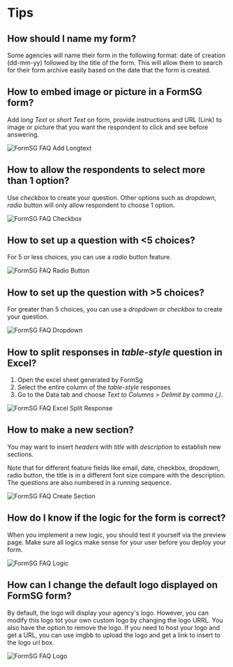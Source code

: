 # Tips

## How should I name my form?

Some agencies will name their form in the following format: date of creation (dd-mm-yy) followed by the title of the form. This will allow them to search for their form archive easily based on the date that the form is created.

## How to embed image or picture in a FormSG form?

Add *long Text* or *short Text* on form, provide instructions and URL (Link) to image or picture that you want the respondent to click and see before answering.

![FormSG FAQ Add Longtext](https://s3-ap-southeast-1.amazonaws.com/misc.form.gov.sg/faq-longtext.png "FormSG FAQ Add Longtext")

## How to allow the respondents to select more than 1 option?

Use *checkbox* to create your question. Other options such as *dropdown*, *radio* button will only allow respondent to choose 1 option.

![FormSG FAQ Checkbox](https://s3-ap-southeast-1.amazonaws.com/misc.form.gov.sg/faq-checkbox.png "FormSG FAQ Checkbox")

## How to set up a question with <5 choices?

For 5 or less choices, you can use a *radio* button feature.

![FormSG FAQ Radio Button](https://s3-ap-southeast-1.amazonaws.com/misc.form.gov.sg/faq-radio.png "FormSG FAQ Radio Button")

## How to set up the question with >5 choices?

For greater than 5 choices, you can use a *dropdown* or *checkbox* to create your question.

![FormSG FAQ Dropdown](https://s3-ap-southeast-1.amazonaws.com/misc.form.gov.sg/faq-dropdown.png "FormSG FAQ Dropdown")

## How to split responses in *table-style* question in Excel?

1. Open the excel sheet generated by FormSg
2. Select the entire column of the *table-style* responses
3. Go to the Data tab and choose *Text to Columns > Delimit by comma (,)*.

![FormSG FAQ Excel Split Response](https://s3-ap-southeast-1.amazonaws.com/misc.form.gov.sg/faq-excel.png "FormSG FAQ Excel Split Response")

## How to make a new section?

You may want to insert *headers* with *title* with *description* to establish new sections.

Note that for different feature fields like email, date, checkbox, dropdown, radio button, the title is in a different font size compare with the description. The questions are also numbered in a running sequence.

![FormSG FAQ Create Section](https://s3-ap-southeast-1.amazonaws.com/misc.form.gov.sg/faq-section.png "FormSG FAQ Create Section")

## How do I know if the logic for the form is correct?

When you implement a new logic, you should test it yourself via the preview page. Make sure all logics make sense for your user before you deploy your form.

![FormSG FAQ Logic](https://s3-ap-southeast-1.amazonaws.com/misc.form.gov.sg/faq-logic.png "FormSG FAQ Logic")

## How can I change the default logo displayed on FormSG form?

By default, the logo will display your agency's logo. However, you can modify this logo tot your own custom logo by changing the logo URRL. You also have the option to remove the logo. If you need to host your logo and get a URL, you can use imgbb to upload the logo and get a link to insert to the logo url box.

![FormSG FAQ Logo](https://s3-ap-southeast-1.amazonaws.com/misc.form.gov.sg/forms-faq-tips/faq-logo.png "FormSG FAQ Logo")
